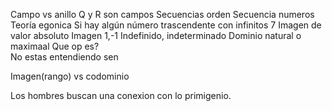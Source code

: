 Campo vs anillo
Q y R son campos
Secuencias orden
Secuencia numeros
Teoría egonica
Si hay algún número trascendente con infinitos 7
Imagen de valor absoluto
Imagen 1,-1
Indefinido, indeterminado
Dominio natural o maximaal
Que op es? \
No estas entendiendo sen


Imagen(rango) vs codominio

Los hombres buscan una conexion con lo primigenio.
